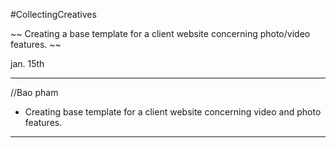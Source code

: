 #CollectingCreatives

~~ Creating a base template for a client website concerning photo/video features. ~~

jan. 15th 

-------------------------------------------------------------------------------------

//Bao pham

- Creating base template for a client website concerning video and photo features.

-------------------------------------------------------------------------------------